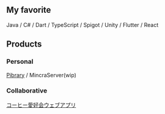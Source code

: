 ## My favorite
Java / C# / Dart / TypeScript / Spigot / Unity / Flutter / React  

## Products
### Personal
[Pibrary](https://pibrary.net/) / MincraServer(wip)
### Collaborative
[コーヒー愛好会ウェブアプリ](https://machikane-coffee.web.app/)
